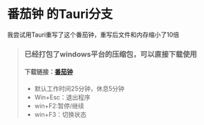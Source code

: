 # 番茄钟 的Tauri分支

我尝试用Tauri重写了这个番茄钟，重写后文件和内存缩小了10倍



>### 已经打包了windows平台的压缩包，可以直接下载使用
>#### 下载链接：[番茄钟](https://github.com/shituniao/TomatoClock/releases/download/1.0.0-tauri/tuari_tomatoclock.exe)
>- 默认工作时间25分钟，休息5分钟
>- Win+Esc：退出程序
>- win+F2:暂停/继续
>- win+F3：切换状态
